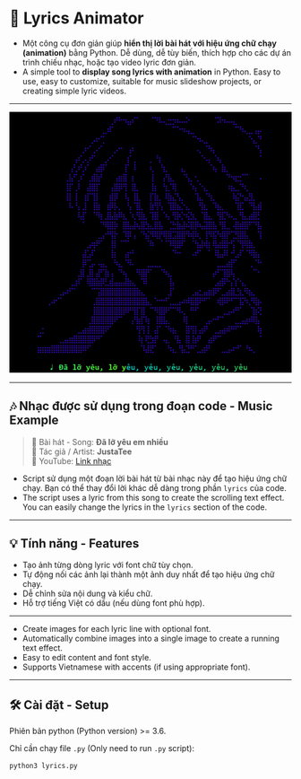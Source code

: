 # 🎵 Lyrics Animator

- Một công cụ đơn giản giúp **hiển thị lời bài hát với hiệu ứng chữ chạy (animation)** bằng Python. Dễ dùng, dễ tùy biến, thích hợp cho các dự án trình chiếu nhạc, hoặc tạo video lyric đơn giản.
- A simple tool to **display song lyrics with animation** in Python. Easy to use, easy to customize, suitable for music slideshow projects, or creating simple lyric videos.

---

<p align="center">
  <img src="assets/demo.png" width="600" alt="Ảnh minh họa lyrics animation">
</p>

---

## 🎶 Nhạc được sử dụng trong đoạn code - Music Example

> 💖 Bài hát - Song: **Đã lỡ yêu em nhiều**  
> 🎤 Tác giả / Artist: **JustaTee**  
> 🔗 YouTube: [Link nhạc](https://www.youtube.com/watch?v=Pc1CD6sDuPc)

* Script sử dụng một đoạn lời bài hát từ bài nhạc này để tạo hiệu ứng chữ chạy. Bạn có thể thay đổi lời khác dễ dàng trong phần `lyrics` của code.
* The script uses a lyric from this song to create the scrolling text effect. You can easily change the lyrics in the `lyrics` section of the code.
---

## 💡 Tính năng - Features

- Tạo ảnh từng dòng lyric với font chữ tùy chọn.
- Tự động nối các ảnh lại thành một ảnh duy nhất để tạo hiệu ứng chữ chạy.
- Dễ chỉnh sửa nội dung và kiểu chữ.
- Hỗ trợ tiếng Việt có dấu (nếu dùng font phù hợp).
---
- Create images for each lyric line with optional font.
- Automatically combine images into a single image to create a running text effect.
- Easy to edit content and font style.
- Supports Vietnamese with accents (if using appropriate font).

---

## 🛠️ Cài đặt - Setup

Phiên bản python (Python version) >= 3.6.

Chỉ cần chạy file `.py` (Only need to run `.py` script):

```bash
python3 lyrics.py
